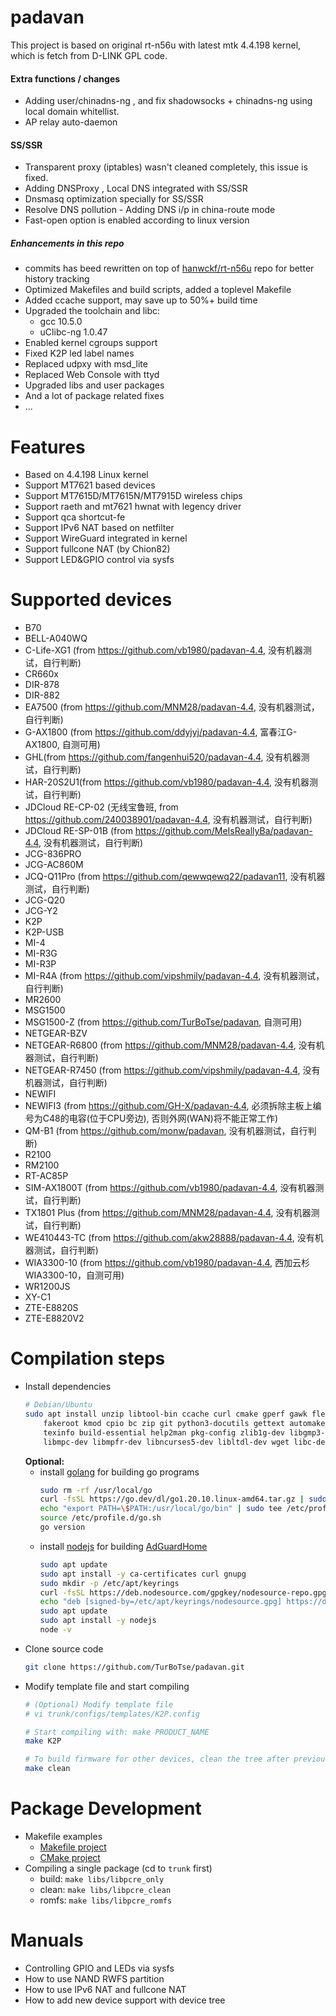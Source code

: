 # padavan #

This project is based on original rt-n56u with latest mtk 4.4.198 kernel, which is fetch from D-LINK GPL code.

#### Extra functions / changes
- Adding user/chinadns-ng , and fix shadowsocks + chinadns-ng using local domain whitellist.
- AP relay auto-daemon


#### SS/SSR
- Transparent proxy (iptables) wasn't cleaned completely, this issue is fixed.
- Adding DNSProxy , Local DNS integrated with SS/SSR 
- Dnsmasq optimization specially for SS/SSR 
- Resolve DNS pollution - Adding DNS i/p in china-route mode
- Fast-open option is enabled according to linux version
##### Enhancements in this repo

- commits has beed rewritten on top of [hanwckf/rt-n56u](https://github.com/hanwckf/rt-n56u) repo for better history tracking
- Optimized Makefiles and build scripts, added a toplevel Makefile
- Added ccache support, may save up to 50%+ build time
- Upgraded the toolchain and libc:
  - gcc 10.5.0
  - uClibc-ng 1.0.47
 - Enabled kernel cgroups support
 - Fixed K2P led label names
 - Replaced udpxy with msd_lite
 - Replaced Web Console with ttyd
 - Upgraded libs and user packages
 - And a lot of package related fixes
 - ...

# Features

- Based on 4.4.198 Linux kernel
- Support MT7621 based devices
- Support MT7615D/MT7615N/MT7915D wireless chips
- Support raeth and mt7621 hwnat with legency driver
- Support qca shortcut-fe
- Support IPv6 NAT based on netfilter
- Support WireGuard integrated in kernel
- Support fullcone NAT (by Chion82)
- Support LED&GPIO control via sysfs

# Supported devices
- B70
- BELL-A040WQ
- C-Life-XG1 (from https://github.com/vb1980/padavan-4.4, 没有机器测试，自行判断)
- CR660x
- DIR-878
- DIR-882
- EA7500 (from https://github.com/MNM28/padavan-4.4, 没有机器测试，自行判断)
- G-AX1800 (from https://github.com/ddyjyj/padavan-4.4, 富春江G-AX1800, 自测可用)
- GHL(from https://github.com/fangenhui520/padavan-4.4, 没有机器测试，自行判断)
- HAR-20S2U1(from https://github.com/vb1980/padavan-4.4, 没有机器测试，自行判断)
- JDCloud RE-CP-02 (无线宝鲁班, from https://github.com/240038901/padavan-4.4, 没有机器测试，自行判断)
- JDCloud RE-SP-01B (from https://github.com/MeIsReallyBa/padavan-4.4, 没有机器测试，自行判断)
- JCG-836PRO
- JCG-AC860M
- JCQ-Q11Pro (from https://github.com/qewwqewq22/padavan11, 没有机器测试，自行判断)
- JCG-Q20
- JCG-Y2
- K2P
- K2P-USB
- MI-4
- MI-R3G
- MI-R3P
- MI-R4A (from https://github.com/vipshmily/padavan-4.4, 没有机器测试，自行判断)
- MR2600
- MSG1500
- MSG1500-Z (from https://github.com/TurBoTse/padavan, 自测可用)
- NETGEAR-BZV
- NETGEAR-R6800 (from https://github.com/MNM28/padavan-4.4, 没有机器测试，自行判断)
- NETGEAR-R7450 (from https://github.com/vipshmily/padavan-4.4, 没有机器测试，自行判断)
- NEWIFI
- NEWIFI3 (from https://github.com/GH-X/padavan-4.4, 必须拆除主板上编号为C48的电容(位于CPU旁边), 否则外网(WAN)将不能正常工作)
- QM-B1 (from https://github.com/monw/padavan, 没有机器测试，自行判断)
- R2100
- RM2100
- RT-AC85P
- SIM-AX1800T (from https://github.com/vb1980/padavan-4.4, 没有机器测试，自行判断)
- TX1801 Plus (from https://github.com/MNM28/padavan-4.4, 没有机器测试，自行判断)
- WE410443-TC (from https://github.com/akw28888/padavan-4.4, 没有机器测试，自行判断)
- WIA3300-10 (from https://github.com/vb1980/padavan-4.4, 西加云杉WIA3300-10，自测可用)
- WR1200JS
- XY-C1
- ZTE-E8820S
- ZTE-E8820V2
# Compilation steps

- Install dependencies
  ```sh
  # Debian/Ubuntu
  sudo apt install unzip libtool-bin ccache curl cmake gperf gawk flex bison nano xxd \
      fakeroot kmod cpio bc zip git python3-docutils gettext automake autopoint \
      texinfo build-essential help2man pkg-config zlib1g-dev libgmp3-dev \
      libmpc-dev libmpfr-dev libncurses5-dev libltdl-dev wget libc-dev-bin
  ```
  **Optional:**
  - install [golang](https://go.dev/doc/install) for building go programs
    ```sh
    sudo rm -rf /usr/local/go
    curl -fsSL https://go.dev/dl/go1.20.10.linux-amd64.tar.gz | sudo tar -C /usr/local -xz
    echo "export PATH=\$PATH:/usr/local/go/bin" | sudo tee /etc/profile.d/go.sh
    source /etc/profile.d/go.sh
    go version
    ```
  - install [nodejs](https://nodejs.org/en/download) for building [AdGuardHome](trunk/user/adguardhome)
    ```sh
    sudo apt update
    sudo apt install -y ca-certificates curl gnupg
    sudo mkdir -p /etc/apt/keyrings
    curl -fsSL https://deb.nodesource.com/gpgkey/nodesource-repo.gpg.key | sudo gpg --dearmor -o /etc/apt/keyrings/nodesource.gpg
    echo "deb [signed-by=/etc/apt/keyrings/nodesource.gpg] https://deb.nodesource.com/node_18.x nodistro main" | sudo tee /etc/apt/sources.list.d/nodesource.list
    sudo apt update
    sudo apt install -y nodejs
    node -v
    ```
- Clone source code
  ```sh
  git clone https://github.com/TurBoTse/padavan.git
  ```
- Modify template file and start compiling
  ```sh
  # (Optional) Modify template file
  # vi trunk/configs/templates/K2P.config

  # Start compiling with: make PRODUCT_NAME
  make K2P

  # To build firmware for other devices, clean the tree after previous build
  make clean
  ```

# Package Development

- Makefile examples
  - [Makefile project](trunk/libs/libpcre/Makefile) 
  - [CMake project](trunk/user/ttyd/Makefile)
- Compiling a single package (cd to `trunk` first)
  - build: `make libs/libpcre_only`
  - clean: `make libs/libpcre_clean`
  - romfs: `make libs/libpcre_romfs`

# Manuals

- Controlling GPIO and LEDs via sysfs
- How to use NAND RWFS partition
- How to use IPv6 NAT and fullcone NAT
- How to add new device support with device tree
